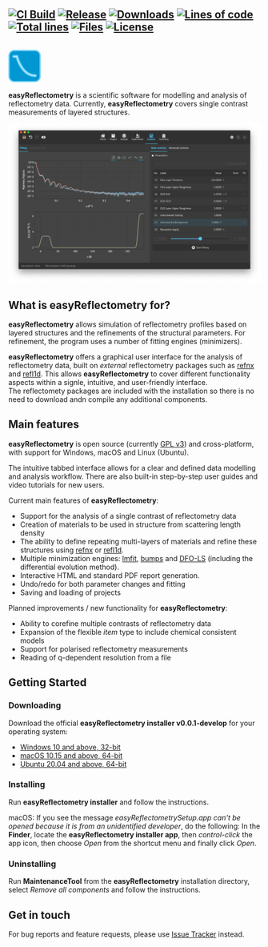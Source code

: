 ## [![CI Build][20]][21] [![Release][30]][31] [![Downloads][70]][71] [![Lines of code][82]][80] [![Total lines][81]][80] [![Files][83]][80] [![License][50]][51]

<img height="80"><img src="./resources/images/er_logo.svg" height="65">

**easyReflectometry** is a scientific software for modelling and analysis of reflectometry data. Currently, **easyReflectometry** covers single contrast measurements of layered structures.

![easyReflectometry Screenshot](./resources/images/er_analysis_dark.png) 

## What is easyReflectometry for?

**easyReflectometry** allows simulation of reflectometry profiles based on layered structures and the refinements of the structural parameters. For refinement, the program uses a number of fitting engines (minimizers).

**easyReflectometry** offers a graphical user interface for the analysis of reflectometry data, built on _external_ reflectometry packages such as [refnx](https://refnx.readthedocs.io/en/latest/) and [refl1d](https://refl1d.readthedocs.io/en/latest/). 
This allows **easyReflectometry** to cover different functionality aspects within a signle, intuitive, and user-friendly interface.  
The reflectomety packages are included with the installation so there is no need to download andn compile any additional components. 

## Main features

**easyReflectometry** is open source (currently [GPL v3](LICENSE.md)) and cross-platform, with support for Windows, macOS and Linux (Ubuntu).

The intuitive tabbed interface allows for a clear and defined data modelling and analysis workflow. 
There are also built-in step-by-step user guides and video tutorials for new users.

Current main features of **easyReflectometry**:

- Support for the analysis of a single contrast of reflectometry data
- Creation of materials to be used in structure from scattering length density
- The ability to define repeating multi-layers of materials and refine these structures using [refnx](https://refnx.readthedocs.io/en/latest/) or [refl1d](https://refl1d.readthedocs.io/en/latest/). 
- Multiple minimization engines: [lmfit](https://lmfit.github.io/lmfit-py), [bumps](https://github.com/bumps/bumps) and [DFO-LS](https://github.com/numericalalgorithmsgroup/dfols) (including the differential evolution method).
- Interactive HTML and standard PDF report generation.
- Undo/redo for both parameter changes and fitting 
- Saving and loading of projects

Planned improvements / new functionality for **easyReflectometry**:

- Ability to corefine multiple contrasts of reflectometry data
- Expansion of the flexible _item_ type to include chemical consistent models
- Support for polarised reflectometry measurements
- Reading of q-dependent resolution from a file

## Getting Started

### Downloading

Download the official **easyReflectometry installer v0.0.1-develop** for your operating system:

- [Windows 10 and above, 32-bit](https://github.com/easyScience/easyReflectometryApp/releases/download/develop/easyReflectometry_Windows_x86-32_v0.0.1_develop.zip)
- [macOS 10.15 and above, 64-bit](https://github.com/easyScience/easyReflectometryApp/releases/download/develop/easyReflectometry_macOS_x86-64_v0.0.1_develop.zip)
- [Ubuntu 20.04 and above, 64-bit](https://github.com/easyScience/easyReflectometryApp/releases/download/develop/easyReflectometry_Linux_x86-64_v0.0.1_develop.zip)

### Installing

Run **easyReflectometry installer** and follow the instructions.

macOS: If you see the message _easyReflectometrySetup.app can't be opened because it is from an unidentified developer_, do the following:
In the **Finder**, locate the **easyReflectometry installer app**, then _control-click_ the app icon, then choose _Open_ from the shortcut menu and finally click _Open_.

### Uninstalling

Run **MaintenanceTool** from the **easyReflectometry** installation directory, select _Remove all components_ and follow the instructions.

## Get in touch

<!---For general questions or comments, please contact us at [support@easyReflectometry.org](mailto:support@easyReflectometry.org).--->

For bug reports and feature requests, please use [Issue Tracker](https://github.com/easyScience/easyReflectometryApp/issues) instead.

<!---URLs--->
<!---https://naereen.github.io/badges/--->

<!---CI Build Status--->

[20]: https://img.shields.io/github/workflow/status/easyScience/easyReflectometryApp/build%20macOS,%20Linux,%20Windows/ci
[21]: https://github.com/easyScience/easyReflectometryApp/actions?query=workflow%3A%22build+macOS%2C+Linux%2C+Windows%22

<!---Release--->

[30]: https://img.shields.io/github/release/easyScience/easyReflectometryApp.svg?include_prereleases
[31]: https://github.com/easyScience/easyReflectometryApp/releases

<!---License--->

[50]: https://img.shields.io/github/license/easyScience/easyReflectometryApp.svg
[51]: https://github.com/easyScience/easyReflectometryApp/blob/master/LICENSE.md

<!---LicenseScan--->

[60]: https://app.fossa.com/api/projects/git%2Bgithub.com%2FeasyScience%2FeasyReflectometryApp.svg?type=shield
[61]: https://app.fossa.com/projects/git%2Bgithub.com%2FeasyScience%2FeasyReflectometryApp?ref=badge_shield

<!---Downloads--->

[70]: https://img.shields.io/github/downloads/easyScience/easyReflectometryApp/total.svg
[71]: https://github.com/easyScience/easyReflectometryApp/releases

<!---Code statistics--->

[80]: https://github.com/easyScience/easyReflectometryApp
[81]: https://tokei.rs/b1/github/easyScience/easyReflectometryApp
[82]: https://tokei.rs/b1/github/easyScience/easyReflectometryApp?category=code
[83]: https://tokei.rs/b1/github/easyScience/easyReflectometryApp?category=files

<!---W3C validation--->

[90]: https://img.shields.io/w3c-validation/default?targetUrl=https://easyscience.github.io/easyReflectometryApp
[91]: https://easyscience.github.io/easyReflectometryApp
